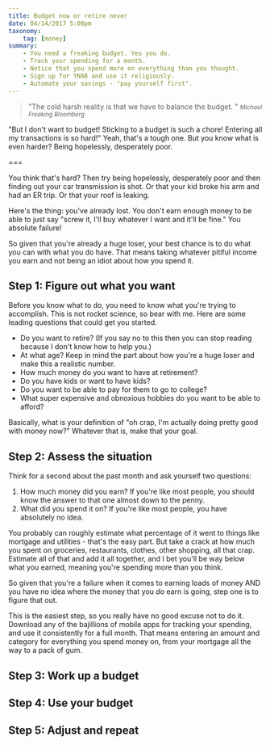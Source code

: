 ```yaml
---
title: Budget now or retire never
date: 04/14/2017 5:00pm
taxonomy:
    tag: [money]
summary:
    - You need a freaking budget. Yes you do.
    - Track your spending for a month.
    - Notice that you spend more on everything than you thought.
    - Sign up for YNAB and use it religiously.
    - Automate your savings - "pay yourself first".
---
```

>&quot;The cold harsh reality is that we have to balance the budget. &quot;
><small><cite title="Michael Bloomberg">Michael Freaking Bloomberg</cite></small>

"But I don't want to budget! Sticking to a budget is such a chore! Entering all my transactions is so hard!" Yeah, that's a tough one. But you know what is even harder? Being hopelessly, desperately poor.

===

You think that's hard? Then try being hopelessly, desperately poor and then finding out your car transmission is shot. Or that your kid broke his arm and had an ER trip. Or that your roof is leaking.

Here's the thing: you've already lost. You don't earn enough money to be able to just say "screw it, I'll buy whatever I want and it'll be fine." You absolute failure!

So given that you're already a huge loser, your best chance is to do what you can with what you do have. That means taking whatever pitiful income you earn and not being an idiot about how you spend it.

## Step 1: Figure out what you want

Before you know what to do, you need to know what you're trying to accomplish. This is not rocket science, so bear with me. Here are some leading questions that could get you started.

- Do you want to retire? (If you say no to this then you can stop reading because I don't know how to help you.)
- At what age? Keep in mind the part about how you're a huge loser and make this a realistic number.
- How much money do you want to have at retirement?
- Do you have kids or want to have kids?
- Do you want to be able to pay for them to go to college?
- What super expensive and obnoxious hobbies do you want to be able to afford?

Basically, what is your definition of "oh crap, I'm actually doing pretty good with money now?" Whatever that is, make that your goal.

## Step 2: Assess the situation

Think for a second about the past month and ask yourself two questions:

1. How much money did you earn? If you're like most people, you should know the answer to that one almost down to the penny.
2. What did you spend it on? If you're like most people, you have absolutely no idea.

You probably can roughly estimate what percentage of it went to things like mortgage and utilities - that's the easy part. But take a crack at how much you spent on groceries, restaurants, clothes, other shopping, all that crap. Estimate all of that and add it all together, and I bet you'll be way below what you earned, meaning you're spending more than you think.

So given that you're a failure when it comes to earning loads of money AND you have no idea where the money that you *do* earn is going, step one is to figure that out.

This is the easiest step, so you really have no good excuse not to do it. Download any of the bajillions of mobile apps for tracking your spending, and use it consistently for a full month. That means entering an amount and category for everything you spend money on, from your mortgage all the way to a pack of gum.

## Step 3: Work up a budget

## Step 4: Use your budget

## Step 5: Adjust and repeat